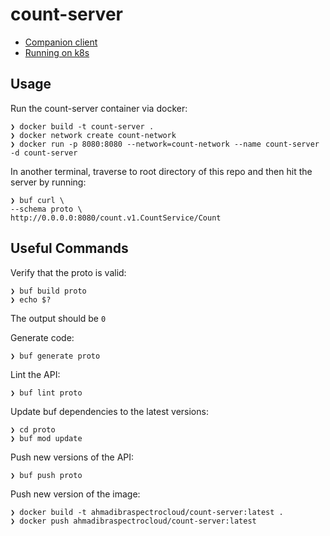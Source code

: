 # count-server
- [Companion client](https://github.com/ahmad-ibra/count-client)
- [Running on k8s](https://github.com/ahmad-ibra/count-k8s)

## Usage
Run the count-server container via docker:
```
❯ docker build -t count-server .
❯ docker network create count-network
❯ docker run -p 8080:8080 --network=count-network --name count-server -d count-server
```

In another terminal, traverse to root directory of this repo and then hit the server by running:
```
❯ buf curl \
--schema proto \
http://0.0.0.0:8080/count.v1.CountService/Count
```

## Useful Commands
Verify that the proto is valid:
```
❯ buf build proto
❯ echo $?
```
The output should be `0`

Generate code:
```
❯ buf generate proto
```

Lint the API:
```
❯ buf lint proto
```

Update buf dependencies to the latest versions:
```
❯ cd proto
❯ buf mod update
```

Push new versions of the API:
```
❯ buf push proto
```

Push new version of the image:
```
❯ docker build -t ahmadibraspectrocloud/count-server:latest .
❯ docker push ahmadibraspectrocloud/count-server:latest
```
